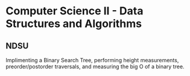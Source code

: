 # Computer Science II - Data Structures and Algorithms
## NDSU
Implimenting a Binary Search Tree, performing height measurements, preorder/postorder traversals, and measuring the big O of a binary tree.
